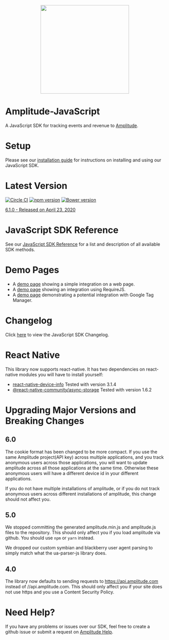 <p align="center">
  <a href="https://amplitude.com" target="_blank" align="center">
    <img src="https://static.amplitude.com/lightning/46c85bfd91905de8047f1ee65c7c93d6fa9ee6ea/static/media/amplitude-logo-with-text.4fb9e463.svg" width="280">
  </a>
  <br />
</p>

Amplitude-JavaScript
====================

A JavaScript SDK for tracking events and revenue to [Amplitude](https://www.amplitude.com).

# Setup #
Please see our [installation guide](https://amplitude.zendesk.com/hc/en-us/articles/115001361248-JavaScript-SDK-Installation) for instructions on installing and using our JavaScript SDK.

# Latest Version #
[![Circle CI](https://circleci.com/gh/amplitude/Amplitude-JavaScript.svg?style=shield&circle-token=80de0dbb7632b2db13f76ccb20a79bbdfc50c215)](https://circleci.com/gh/amplitude/Amplitude-JavaScript)
[![npm version](https://badge.fury.io/js/amplitude-js.svg)](https://badge.fury.io/js/amplitude-js)
[![Bower version](https://badge.fury.io/bo/amplitude-js.svg)](https://badge.fury.io/bo/amplitude-js)

[6.1.0 - Released on April 23, 2020](https://github.com/amplitude/Amplitude-JavaScript/releases/latest)


# JavaScript SDK Reference #
See our [JavaScript SDK Reference](https://amplitude.zendesk.com/hc/en-us/articles/115002889587-JavaScript-SDK-Reference) for a list and description of all available SDK methods.

# Demo Pages #
* A [demo page](https://github.com/amplitude/Amplitude-JavaScript/blob/master/test/browser/amplitudejs.html) showing a simple integration on a web page.
* A [demo page](https://github.com/amplitude/Amplitude-JavaScript/blob/master/test/browser/amplitudejs-requirejs.html) showing an integration using RequireJS.
* A [demo page](https://github.com/amplitude/GTM-Web-Demo) demonstrating a potential integration with Google Tag Manager.

# Changelog #
Click [here](https://github.com/amplitude/Amplitude-JavaScript/blob/master/CHANGELOG.md) to view the JavaScript SDK Changelog.

# React Native #
This library now supports react-native. It has two dependencies on react-native modules you will have to install yourself:

* [react-native-device-info](https://www.npmjs.com/package/react-native-device-info) Tested with version 3.1.4
* [@react-native-community/async-storage](https://www.npmjs.com/package/@react-native-community/async-storage) Tested with version 1.6.2

# Upgrading Major Versions and Breaking Changes #

## 6.0
The cookie format has been changed to be more compact. If you use the same
Amplitude project(API key) across multiple applications, and you track
anonymous users across those applications, you will want to update amplitude
across all those applications at the same time. Otherwise these anonymous users
will have a different device id in your different applications.

If you do not have multiple installations of amplitude, or if you do not track
anonymous users across different installations of amplitude, this change should
not affect you.

## 5.0
We stopped committing the generated amplitude.min.js and amplitude.js files to
the repository. This should only affect you if you load amplitude via github.
You should use `npm` or `yarn` instead.

We dropped our custom symbian and blackberry user agent parsing to simply match
what the ua-parser-js library does.

## 4.0
The library now defaults to sending requests to https://api.amplitude.com
instead of //api.amplitude.com. This should only affect you if your site does
not use https and you use a Content Security Policy.

# Need Help? #
If you have any problems or issues over our SDK, feel free to create a github issue or submit a request on [Amplitude Help](https://help.amplitude.com/hc/en-us/requests/new).
